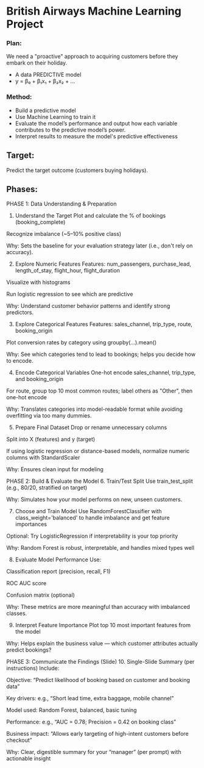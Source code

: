 # British Airways Machine Learning Project

### Plan: 
We need a "proactive" approach to acquiring customers before they embark on their holiday. 
- A data PREDICTIVE model
- y = β₀ + β₁x₁ + β₂x₂ + ...

### Method: 
- Build a predictive model
- Use Machine Learning to train it
- Evaluate the model’s performance and output how each variable contributes to the predictive model’s power.
- Interpret results to measure the model's predictive effectiveness

## Target: 
Predict the target outcome (customers buying holidays). 

## Phases: 

PHASE 1: Data Understanding & Preparation
1. Understand the Target
Plot and calculate the % of bookings (booking_complete)

Recognize imbalance (~5–10% positive class)

Why: Sets the baseline for your evaluation strategy later (i.e., don't rely on accuracy).

2. Explore Numeric Features
Features: num_passengers, purchase_lead, length_of_stay, flight_hour, flight_duration

Visualize with histograms

Run logistic regression to see which are predictive

Why: Understand customer behavior patterns and identify strong predictors.

3. Explore Categorical Features
Features: sales_channel, trip_type, route, booking_origin

Plot conversion rates by category using groupby(...).mean()

Why: See which categories tend to lead to bookings; helps you decide how to encode.

4. Encode Categorical Variables
One-hot encode sales_channel, trip_type, and booking_origin

For route, group top 10 most common routes; label others as "Other", then one-hot encode

Why: Translates categories into model-readable format while avoiding overfitting via too many dummies.

5. Prepare Final Dataset
Drop or rename unnecessary columns

Split into X (features) and y (target)

If using logistic regression or distance-based models, normalize numeric columns with StandardScaler

Why: Ensures clean input for modeling

PHASE 2: Build & Evaluate the Model
6. Train/Test Split
Use train_test_split (e.g., 80/20, stratified on target)

Why: Simulates how your model performs on new, unseen customers.

7. Choose and Train Model
Use RandomForestClassifier with class_weight='balanced' to handle imbalance and get feature importances

Optional: Try LogisticRegression if interpretability is your top priority

Why: Random Forest is robust, interpretable, and handles mixed types well

8. Evaluate Model Performance
Use:

Classification report (precision, recall, F1)

ROC AUC score

Confusion matrix (optional)

Why: These metrics are more meaningful than accuracy with imbalanced classes.

9. Interpret Feature Importance
Plot top 10 most important features from the model

Why: Helps explain the business value — which customer attributes actually predict bookings?

PHASE 3: Communicate the Findings (Slide)
10. Single-Slide Summary (per instructions)
Include:

Objective: “Predict likelihood of booking based on customer and booking data”

Key drivers: e.g., “Short lead time, extra baggage, mobile channel”

Model used: Random Forest, balanced, basic tuning

Performance: e.g., “AUC = 0.78; Precision = 0.42 on booking class”

Business impact: “Allows early targeting of high-intent customers before checkout”

Why: Clear, digestible summary for your “manager” (per prompt) with actionable insight

